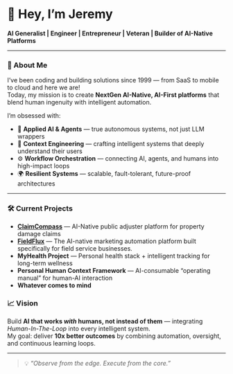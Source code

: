 # 👋 Hey, I’m Jeremy

**AI Generalist | Engineer | Entrepreneur | Veteran | Builder of AI-Native Platforms**

---

### 🚀 About Me
I’ve been coding and building solutions since 1999 — from SaaS to mobile to cloud and here we are!  
Today, my mission is to create **NextGen AI-Native, AI-First platforms** that blend human ingenuity with intelligent automation.

I’m obsessed with:
- 🤖 **Applied AI & Agents** — true autonomous systems, not just LLM wrappers  
- 🧠 **Context Engineering** — crafting intelligent systems that deeply understand their users  
- ⚙️ **Workflow Orchestration** — connecting AI, agents, and humans into high-impact loops  
- 🌍 **Resilient Systems** — scalable, fault-tolerant, future-proof architectures

---

### 🛠 Current Projects
- **[ClaimCompass](https://claimcompass.ai)** — AI-Native public adjuster platform for property damage claims  
- **[FieldFlux](https://fieldflux.app)** — The AI-native marketing automation platform built specifically for field service businesses.
- **MyHealth Project** — Personal health stack + intelligent tracking for long-term wellness  
- **Personal Human Context Framework** — AI-consumable “operating manual” for human-AI interaction
- **Whatever comes to mind**

<!--
### 📚 What I’m Learning
- Python for AI agent orchestration    
- Model Context Protocols (MCPs)  
- Multi-agent architectures & agent mesh systems
-->

### 📈 Vision
Build **AI that works *with* humans, not instead of them** — integrating *Human-In-The-Loop* into every intelligent system.  
My goal: deliver **10x better outcomes** by combining automation, oversight, and continuous learning loops.

---
<!--
### 🌐 Connect With Me
- 💼 [LinkedIn](https://linkedin.com/in/) *(add your LinkedIn handle)*
- 🐦 [Twitter/X](https://twitter.com/) *(add your handle)*
- 📧 jeremy@buehlerdev.com
- 🌎 [Buehler.ai](https://buehler.ai)

---
-->
> 💡 *“Observe from the edge. Execute from the core.”*

<!--
**jeremybuehler/jeremybuehler** is a ✨ _special_ ✨ repository because its `README.md` (this file) appears on your GitHub profile.

Here are some ideas to get you started:

- 🔭 I’m currently working on ...
- 🌱 I’m currently learning ...
- 👯 I’m looking to collaborate on ...
- 🤔 I’m looking for help with ...
- 💬 Ask me about ...
- 📫 How to reach me: ...
- 😄 Pronouns: ...
- ⚡ Fun fact: ...
-->
